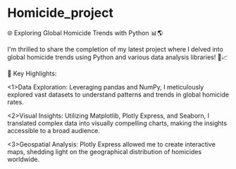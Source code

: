 # Homicide_project
🌐 Exploring Global Homicide Trends with Python 📊🌎

I'm thrilled to share the completion of my latest project where I delved into global homicide trends using Python and various data analysis libraries! 🐍📈

📌 Key Highlights:

<1>Data Exploration: Leveraging pandas and NumPy, I meticulously explored vast datasets to understand patterns and trends in global homicide rates.

<2>Visual Insights: Utilizing Matplotlib, Plotly Express, and Seaborn, I translated complex data into visually compelling charts, making the insights accessible to a broad audience.

<3>Geospatial Analysis: Plotly Express allowed me to create interactive maps, shedding light on the geographical distribution of homicides worldwide.

